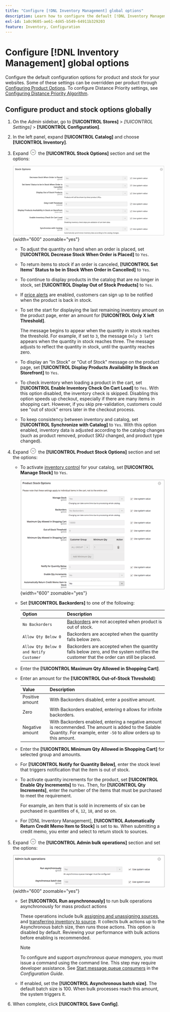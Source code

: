 ```yaml
---
title: "Configure [!DNL Inventory Management] global options"
description: Learn how to configure the default [!DNL Inventory Management] configuration options for product and stock for your websites.
exl-id: 1a8c9605-ae61-4d45-b549-64911b329203
feature: Inventory, Configuration
---
```

# Configure [!DNL Inventory Management] global options

Configure the default configuration options for product and stock for your websites. Some of these settings can be overridden per product through [Configuring Product Options](product-options.md). To configure Distance Priority settings, see [Configuring Distance Priority Algorithm](distance-priority-algorithm.md).

## Configure product and stock options globally

1. On the _Admin_ sidebar, go to **[!UICONTROL Stores]** > _[!UICONTROL Settings]_ > **[!UICONTROL Configuration]**.

1. In the left panel, expand **[!UICONTROL Catalog]** and choose **[!UICONTROL Inventory]**.

1. Expand ![Expansion selector](../assets/icon-display-expand.png) the **[!UICONTROL Stock Options]** section and set the options:

   ![Stock Options](assets/config-catalog-inventory-stock-options.png){width="600" zoomable="yes"}

    - To adjust the quantity on hand when an order is placed, set **[!UICONTROL Decrease Stock When Order is Placed]** to `Yes`.

    - To return items to stock if an order is canceled, **[!UICONTROL Set Items' Status to be in Stock When Order in Cancelled]** to `Yes`.

    - To continue to display products in the catalog that are no longer in stock, set **[!UICONTROL Display Out of Stock Products]** to `Yes`.

    - If [price alerts](alert-setup.md) are enabled, customers can sign up to be notified when the product is back in stock.

    - To set the start for displaying the last remaining inventory amount on the product page, enter an amount for **[!UICONTROL Only X left Threshold]**.

      The message begins to appear when the quantity in stock reaches the threshold. For example, if set to `3`, the message `Only 3 left` appears when the quantity in stock reaches three. The message adjusts to reflect the quantity in stock, until the quantity reaches zero.

    - To display an "In Stock" or "Out of Stock" message on the product page, set **[!UICONTROL Display Products Availability In Stock on Storefront]** to `Yes`.

    - To check inventory when loading a product in the cart, set **[!UICONTROL Enable Inventory Check On Cart Load]** to `Yes`. With this option disabled, the inventory check is skipped. Disabling this option speeds up checkout, especially if there are many items in shopping cart. However, if you skip pre-validation, customers could see "out of stock" errors later in the checkout process.

    - To keep consistency between inventory and catalog, set **[!UICONTROL Synchronize with Catalog]** to `Yes`. With this option enabled, inventory data is adjusted according to the catalog changes (such as product removed, product SKU changed, and product type changed).

1. Expand ![Expansion selector](../assets/icon-display-expand.png) the **[!UICONTROL Product Stock Options]** section and set the options:

    - To activate [inventory control](enable.md) for your catalog, set **[!UICONTROL Manage Stock]** to `Yes`.

      ![Product Stock Options](assets/config-catalog-inventory-product-stock-options.png){width="600" zoomable="yes"}

    - Set **[!UICONTROL Backorders]** to one of the following:

       | Option| Description |
       | ----- | ----- |
       | `No Backorders` | [Backorders](backorders.md) are not accepted when product is out of stock. |
       | `Allow Qty Below 0` | Backorders are accepted when the quantity falls below zero. |
       | `Allow Qty Below 0 and Notify Customer` | Backorders are accepted when the quantity falls below zero, and the system notifies the customer that the order can still be placed. |

    - Enter the **[!UICONTROL Maximum Qty Allowed in Shopping Cart]**.

    - Enter an amount for the **[!UICONTROL Out-of-Stock Threshold]**:

       | Value | Description |
       | ----- |-----|
       | Positive amount | With Backorders disabled, enter a positive amount. |
       | Zero | With Backorders enabled, entering `0` allows for infinite backorders. |
       | Negative amount | With Backorders enabled, entering a negative amount is recommended. The amount is added to the Salable Quantity. For example, enter `-50` to allow orders up to this amount. |

    - Enter the **[!UICONTROL Minimum Qty Allowed in Shopping Cart]** for selected group and amounts.

    - For **[!UICONTROL Notify for Quantity Below]**, enter the stock level that triggers notification that the item is out of stock.

    - To activate quantity increments for the product, set **[!UICONTROL Enable Qty Increments]** to `Yes`. Then, for **[!UICONTROL Qty Increments]**, enter the number of the items that must be purchased to meet the requirement.

      For example, an item that is sold in increments of six can be purchased in quantities of `6`, `12`, `18`, and so on.

    - For [!DNL Inventory Management], **[!UICONTROL Automatically Return Credit Memo Item to Stock]** is set to `No`. When submitting a credit memo, you enter and select to return stock to sources.

1. Expand ![Expansion selector](../assets/icon-display-expand.png) the **[!UICONTROL Admin bulk operations]** section and set the options:

   ![Admin Bulk Operations](assets/config-catalog-inventory-admin-bulk-operations.png){width="600" zoomable="yes"}

    - Set **[!UICONTROL Run asynchronously]** to run bulk operations asynchronously for mass product actions

      These operations include bulk [assigning and unassigning sources](bulk-assignment.md), and [transferring inventory to source](inventory-transfer.md). It collects bulk actions up to the Asynchronous batch size, then runs those actions. This option is disabled by default. Reviewing your performance with bulk actions before enabling is recommended.

      >[!NOTE]
      >
      >To configure and support _asynchronous queue managers_, you must issue a command using the command line. This step may require developer assistance. See [Start message queue consumers](https://experienceleague.adobe.com/docs/commerce-operations/configuration-guide/cli/start-message-queues.html) in the _Configuration Guide_.

    - If enabled, set the **[!UICONTROL Asynchronous batch size]**. The default batch size is 100. When bulk processes reach this amount, the system triggers it.

1. When complete, click **[!UICONTROL Save Config]**.
